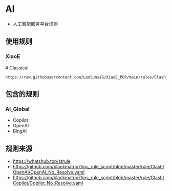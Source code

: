 # AI
- 人工智能服务平台规则
## 使用规则
### XiaoE
\# Classical
```
https://raw.githubusercontent.com/LaolunsiG/XiaoE_PCR/main/rules/Clash_Meta/AI/AI_Global.yaml
```

## 包含的规则
### AI_Global
- Copilot
- OpenAI
- BingAI

## 规则来源
- https://whatshub.top/strule
- https://github.com/blackmatrix7/ios_rule_script/blob/master/rule/Clash/OpenAI/OpenAI_No_Resolve.yaml
- https://github.com/blackmatrix7/ios_rule_script/blob/master/rule/Clash/Copilot/Copilot_No_Resolve.yaml
